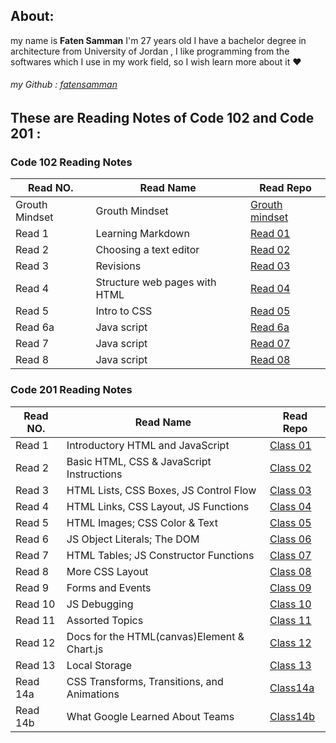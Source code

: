 

## About:
my name is **Faten Samman** I'm 27 years old I have a bachelor degree in architecture from University of Jordan , I like programming from the softwares which I use in my work field, so I wish learn more about it :heart:
###### my Github : [fatensamman](https://github.com/Fatensamman)

## These are Reading Notes of Code 102 and Code 201 :

### **Code 102** Reading Notes 

 |    Read NO.    |                  Read Name                |            Read Repo          |
 |----------------|-------------------------------------------|-------------------------------|
 | Grouth Mindset |               Grouth Mindset              |[Grouth mindset](Code102/gm.md)|
 |     Read 1     |              Learning Markdown            |  [Read 01](Code102/Read1.md)  |
 |     Read 2     |            Choosing a text editor         |  [Read 02](Code102/Read2.md)  |
 |     Read 3     |                  Revisions                |  [Read 03](Code102/Read3.md)  |
 |     Read 4     |         Structure web pages with HTML     |  [Read 04](Code102/Read4.md)  |
 |     Read 5     |                 Intro to CSS              |  [Read 05](Code102/Read5.md)  |
 |    Read 6a     |                 Java script               | [Read 6a](Code102/Read6a.md)  |
 |     Read 7     |                 Java script               |  [Read 07](Code102/Read7.md)  |
 |     Read 8     |                 Java script               |  [Read 08](Code102/Read8.md)  |

### **Code 201** Reading Notes 


 |    Read NO.    |                 Read Name                 |            Read Repo           |
 |----------------|-------------------------------------------|--------------------------------|
 |     Read 1     |      Introductory HTML and JavaScript     |[Class 01](Code201/class-01.md) |
 |     Read 2     | Basic HTML, CSS & JavaScript Instructions | [Class 02](Code201/class-02.md)|
 |     Read 3     |   HTML Lists, CSS Boxes, JS Control Flow  |[Class 03](Code201/class-03.md) |
 |     Read 4     |   HTML Links, CSS Layout, JS Functions    |[Class 04](Code201/class-04.md) |
 |     Read 5     |       HTML Images; CSS Color & Text       |[Class 05](Code201/class-05.md) |
 |     Read 6     |        JS Object Literals; The DOM        | [Class 06](Code201/class-06.md)|
 |     Read 7     |   HTML Tables; JS Constructor Functions   |[Class 07](Code201/class-07.md) |
 |     Read 8     |               More CSS Layout             |[Class 08](Code201/class-08.md) |
 |     Read 9     |              Forms and Events             |[Class 09](Code201/class-09.md) |
 |     Read 10    |                JS Debugging               |[Class 10](Code201/class-10.md) |
 |     Read 11    |              Assorted Topics              |[Class 11](Code201/class-11.md) |
 |     Read 12    |Docs for the HTML(canvas)Element & Chart.js|[Class 12](Code201/class-12.md) |
 |     Read 13    |               Local Storage               |[Class 13](Code201/class-13.md) |
 |    Read 14a    |CSS Transforms, Transitions, and Animations|[Class14a](Code201/class-14a.md)|
 |    Read 14b    |      What Google Learned About Teams      |[Class14b](Code201/class-14b.md)|
